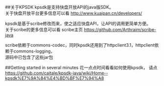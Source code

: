 ##关于KPSDK
kpsdk是支持快盘开放API的java版SDK。  
关于快盘开放平台更多信息可以看 http://www.kuaipan.cn/developers/

kpsdk是基于scribe修改而来，使之适应快盘API，让API的调用更简单方便。   
关于scribe的更多信息可以看 scribe主页 https://github.com/Arthraim/scribe-java 

scribe依赖于commons-codec，同时kpsdk还用到了httpclient3.1，httpclient依赖于commons-logging，  
源码中已包含了这些jar包

##Getting started in several minutes
花一点点时间看看如何使用kpsdk，
请点 https://github.com/caitale/kpsdk-java/wiki/Home--kpsdk%E7%9A%84%E4%BD%BF%E7%94%A8
